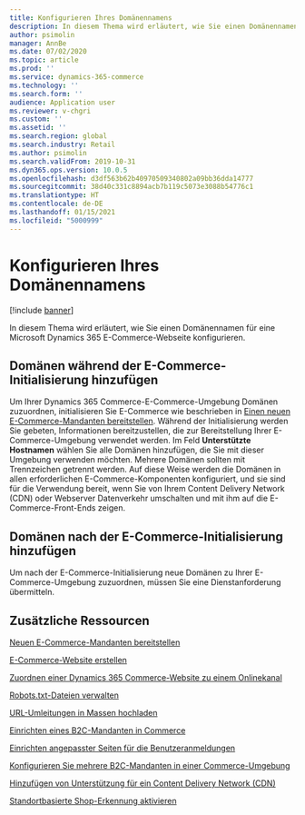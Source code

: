 ```yaml
---
title: Konfigurieren Ihres Domänennamens
description: In diesem Thema wird erläutert, wie Sie einen Domänennamen für eine Microsoft Dynamics 365 E-Commerce-Webseite konfigurieren.
author: psimolin
manager: AnnBe
ms.date: 07/02/2020
ms.topic: article
ms.prod: ''
ms.service: dynamics-365-commerce
ms.technology: ''
ms.search.form: ''
audience: Application user
ms.reviewer: v-chgri
ms.custom: ''
ms.assetid: ''
ms.search.region: global
ms.search.industry: Retail
ms.author: psimolin
ms.search.validFrom: 2019-10-31
ms.dyn365.ops.version: 10.0.5
ms.openlocfilehash: d3df563b62b40970509340802a09bb36dda14777
ms.sourcegitcommit: 38d40c331c8894acb7b119c5073e3088b54776c1
ms.translationtype: HT
ms.contentlocale: de-DE
ms.lasthandoff: 01/15/2021
ms.locfileid: "5000999"
---
```

# <a name="configure-your-domain-name"></a>Konfigurieren Ihres Domänennamens


[!include [banner](includes/banner.md)]

In diesem Thema wird erläutert, wie Sie einen Domänennamen für eine Microsoft Dynamics 365 E-Commerce-Webseite konfigurieren. 

## <a name="add-domains-during-e-commerce-initialization"></a>Domänen während der E-Commerce-Initialisierung hinzufügen

Um Ihrer Dynamics 365 Commerce-E-Commerce-Umgebung Domänen zuzuordnen, initialisieren Sie E-Commerce wie beschrieben in [Einen neuen E-Commerce-Mandanten bereitstellen](deploy-ecommerce-site.md). Während der Initialisierung werden Sie gebeten, Informationen bereitzustellen, die zur Bereitstellung Ihrer E-Commerce-Umgebung verwendet werden. Im Feld **Unterstützte Hostnamen** wählen Sie alle Domänen hinzufügen, die Sie mit dieser Umgebung verwenden möchten. Mehrere Domänen sollten mit Trennzeichen getrennt werden. Auf diese Weise werden die Domänen in allen erforderlichen E-Commerce-Komponenten konfiguriert, und sie sind für die Verwendung bereit, wenn Sie von Ihrem Content Delivery Network (CDN) oder Webserver Datenverkehr umschalten und mit ihm auf die E-Commerce-Front-Ends zeigen.

## <a name="add-domains-after-e-commerce-initialization"></a>Domänen nach der E-Commerce-Initialisierung hinzufügen

Um nach der E-Commerce-Initialisierung neue Domänen zu Ihrer E-Commerce-Umgebung zuzuordnen, müssen Sie eine Dienstanforderung übermitteln.

## <a name="additional-resources"></a>Zusätzliche Ressourcen

[Neuen E-Commerce-Mandanten bereitstellen](deploy-ecommerce-site.md)

[E-Commerce-Website erstellen](create-ecommerce-site.md)

[Zuordnen einer Dynamics 365 Commerce-Website zu einem Onlinekanal](associate-site-online-store.md)

[Robots.txt-Dateien verwalten](manage-robots-txt-files.md)

[URL-Umleitungen in Massen hochladen](upload-bulk-redirects.md)

[Einrichten eines B2C-Mandanten in Commerce](set-up-B2C-tenant.md)

[Einrichten angepasster Seiten für die Benutzeranmeldungen](custom-pages-user-logins.md)

[Konfigurieren Sie mehrere B2C-Mandanten in einer Commerce-Umgebung](configure-multi-B2C-tenants.md)

[Hinzufügen von Unterstützung für ein Content Delivery Network (CDN)](add-cdn-support.md)

[Standortbasierte Shop-Erkennung aktivieren](enable-store-detection.md)

